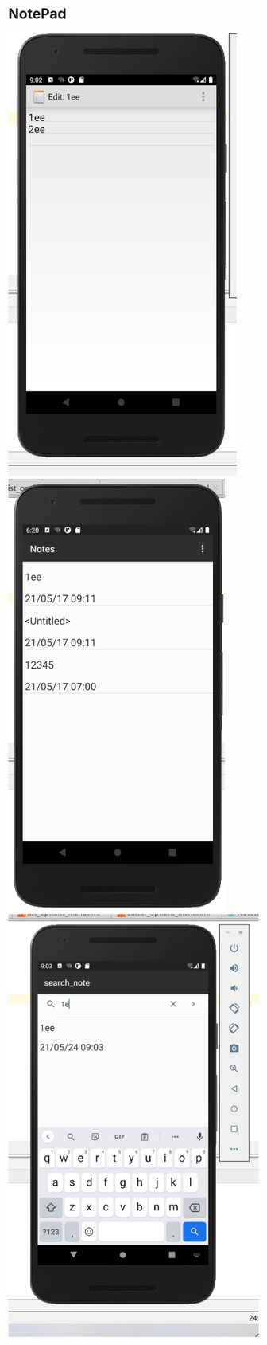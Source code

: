 # NotePad


![](https://github.com/Allenlweis/a-little-try/blob/master/images/1.png)
![](https://github.com/Allenlweis/a-little-try/blob/master/images/2.png)
![](https://github.com/Allenlweis/a-little-try/blob/master/images/3.png)
